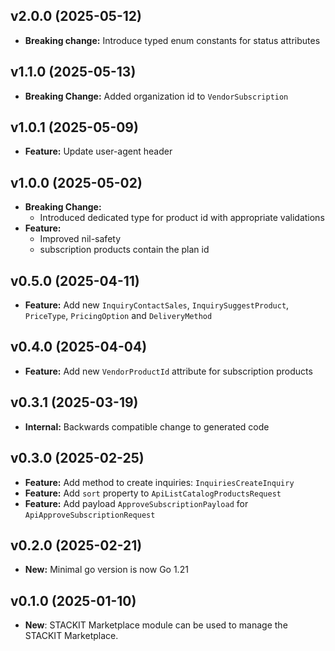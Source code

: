 ## v2.0.0 (2025-05-12)
- **Breaking change:** Introduce typed enum constants for status attributes

## v1.1.0 (2025-05-13)
- **Breaking Change:** Added organization id to `VendorSubscription`

## v1.0.1 (2025-05-09)
- **Feature:** Update user-agent header

## v1.0.0 (2025-05-02)
- **Breaking Change:**
    - Introduced dedicated type for product id with appropriate validations
- **Feature:** 
    - Improved nil-safety
    - subscription products contain the plan id

## v0.5.0 (2025-04-11)
- **Feature:** Add new `InquiryContactSales`, `InquirySuggestProduct`, `PriceType`, `PricingOption` and `DeliveryMethod`

## v0.4.0 (2025-04-04)
- **Feature:** Add new `VendorProductId` attribute for subscription products

## v0.3.1 (2025-03-19)
- **Internal:** Backwards compatible change to generated code

## v0.3.0 (2025-02-25)
- **Feature:** Add method to create inquiries: `InquiriesCreateInquiry`
- **Feature:** Add `sort` property to `ApiListCatalogProductsRequest`
- **Feature:** Add payload `ApproveSubscriptionPayload` for `ApiApproveSubscriptionRequest`

## v0.2.0 (2025-02-21)
- **New:** Minimal go version is now Go 1.21

## v0.1.0 (2025-01-10)

- **New**: STACKIT Marketplace module can be used to manage the STACKIT Marketplace.
